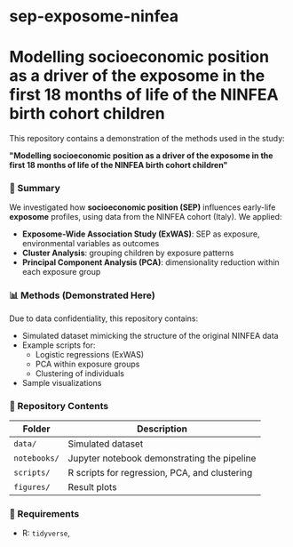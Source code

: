 # sep-exposome-ninfea
# Modelling socioeconomic position as a driver of the exposome in the first 18 months of life of the NINFEA birth cohort children

This repository contains a demonstration of the methods used in the study:

**"Modelling socioeconomic position as a driver of the exposome in the first 18 months of life of the NINFEA birth cohort children"**

### 🧪 Summary

We investigated how **socioeconomic position (SEP)** influences early-life **exposome** profiles, using data from the NINFEA cohort (Italy). We applied:

- **Exposome-Wide Association Study (ExWAS)**: SEP as exposure, environmental variables as outcomes
- **Cluster Analysis**: grouping children by exposure patterns
- **Principal Component Analysis (PCA)**: dimensionality reduction within each exposure group

### 📊 Methods (Demonstrated Here)

Due to data confidentiality, this repository contains:

- Simulated dataset mimicking the structure of the original NINFEA data
- Example scripts for:
  - Logistic regressions (ExWAS)
  - PCA within exposure groups
  - Clustering of individuals
- Sample visualizations

### 📂 Repository Contents

| Folder        | Description                          |
|---------------|--------------------------------------|
| `data/`       | Simulated dataset                    |
| `notebooks/`  | Jupyter notebook demonstrating the pipeline |
| `scripts/`    | R scripts for regression, PCA, and clustering |
| `figures/`    | Result plots                         |

### 🔧 Requirements

- R: `tidyverse`,
